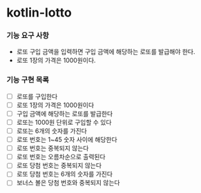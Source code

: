 # kotlin-lotto

### 기능 요구 사항
- 로또 구입 금액을 입력하면 구입 금액에 해당하는 로또를 발급해야 한다.
- 로또 1장의 가격은 1000원이다.

### 기능 구현 목록
- [ ] 로또를 구입한다
- [ ] 로또 1장의 가격은 1000원이다
- [ ] 구입 금액에 해당하는 로또를 발급한다
- [ ] 로또는 1000원 단위로 구입할 수 있다
- [ ] 로또는 6개의 숫자를 가진다
- [ ] 로또 번호는 1~45 숫자 사이에 해당한다
- [ ] 로또 번호는 중복되지 않는다
- [ ] 로또 번호는 오름차순으로 출력된다
- [ ] 로또 당첨 번호는 중복되지 않는다
- [ ] 로또 당첨 번호는 6개의 숫자를 가진다
- [ ] 보너스 볼은 당첨 번호와 중복되지 않는다